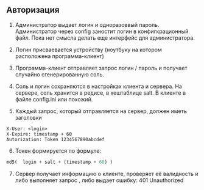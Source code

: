 ## Авторизация


1. Администратор выдает логин и одноразоввый пароль. Администратор через config заностит логин в конфигкрационный файл. Пока нет смысла делать еще интерфейс для администратора. 

2. Логин присваевается устройству (ноутбуку на котором расположена программа-клиент)

3. Программа-клиент отправляет запрос  логин / пароль и получает случайно сгенерированную соль.

4. Соль и логин сохраняются в настройках клиента и сервера. На сервере, соль хранится в редисе, в хештаблице salt. В клиенте в файле config.ini или похожий.  

5. Каждый запрос, который отправляется на сервер, должен иметь заголовки
```http
X-User: <login>
X-Expire: timestamp + 60 
Autorization: Token 1234567890abcdef
```

6. Токен формируется по формуле: 
```python
md5(  login + salt + (timestamp + 60) )
```

7. Сервер получает информацию о клиенте, проверяет её валидность и либо выполняет запрос , либо выдает ошибку: 401 Unauthorized

